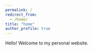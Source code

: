 ```yaml
---
permalink: /
redirect_from:
  - /home/
title: "home"
author_profile: true
---
```


Hello! Welcome to my personal website.
